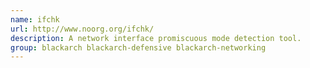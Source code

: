 ```yaml
---
name: ifchk
url: http://www.noorg.org/ifchk/
description: A network interface promiscuous mode detection tool.
group: blackarch blackarch-defensive blackarch-networking
---
```


